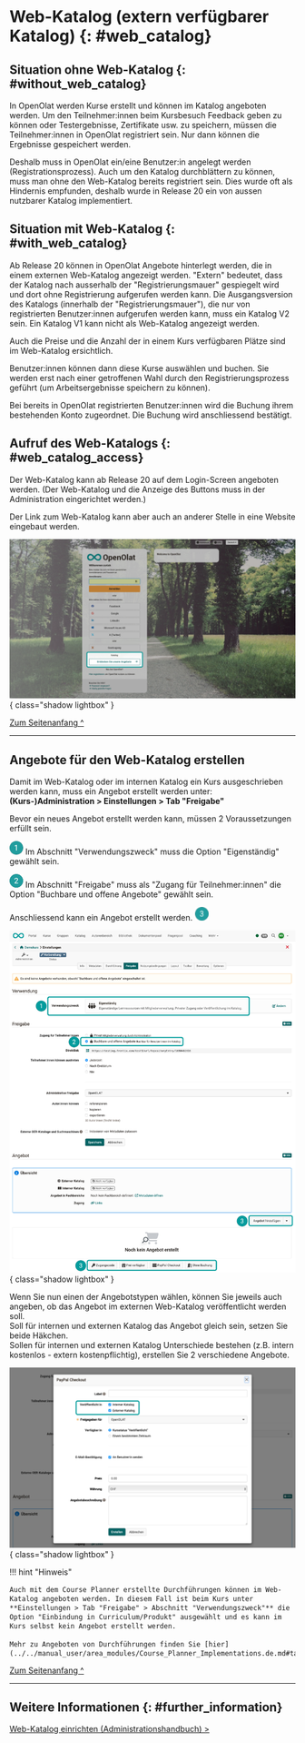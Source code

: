 # Web-Katalog (extern verfügbarer Katalog) {: #web_catalog}


## Situation ohne Web-Katalog {: #without_web_catalog}

In OpenOlat werden Kurse erstellt und können im Katalog angeboten werden. Um den Teilnehmer:innen beim Kursbesuch Feedback geben zu können oder Testergebnisse, Zertifikate usw. zu speichern, müssen die Teilnehmer:innen in OpenOlat registriert sein. Nur dann können die Ergebnisse gespeichert werden.

Deshalb muss in OpenOlat ein/eine Benutzer:in angelegt werden (Registrationsprozess). 
Auch um den Katalog durchblättern zu können, muss man ohne den Web-Katalog bereits registriert sein. Dies wurde oft als Hindernis empfunden, deshalb wurde in Release 20 ein von aussen nutzbarer Katalog implementiert.


## Situation mit Web-Katalog {: #with_web_catalog}

Ab Release 20 können in OpenOlat Angebote hinterlegt werden, die in einem externen Web-Katalog angezeigt werden. "Extern" bedeutet, dass der Katalog nach ausserhalb der "Registrierungsmauer" gespiegelt wird und dort ohne Registrierung aufgerufen werden kann. Die Ausgangsversion des Katalogs (innerhalb der "Registrierungsmauer"), die nur von registrierten Benutzer:innen aufgerufen werden kann, muss ein Katalog V2 sein. Ein Katalog V1 kann nicht als Web-Katalog angezeigt werden.

Auch die Preise und die Anzahl der in einem Kurs verfügbaren Plätze sind im Web-Katalog ersichtlich. 

Benutzer:innen können dann diese Kurse auswählen und buchen. Sie werden erst nach einer getroffenen Wahl durch den Registrierungsprozess geführt (um Arbeitsergebnisse speichern zu können). 

Bei bereits in OpenOlat registrierten Benutzer:innen wird die Buchung ihrem bestehenden Konto zugeordnet. Die Buchung wird anschliessend bestätigt. 


## Aufruf des Web-Katalogs {: #web_catalog_access}

Der Web-Katalog kann ab Release 20 auf dem Login-Screen angeboten werden. (Der Web-Katalog und die Anzeige des Buttons muss in der Administration eingerichtet werden.)

Der Link zum Web-Katalog kann aber auch an anderer Stelle in eine Website eingebaut werden. 

![catalog20_webcatalog_login_v1_de.png](assets/catalog20_webcatalog_login_v1_de.png){ class="shadow lightbox" }

[Zum Seitenanfang ^](#web_catalog)


---

## Angebote für den Web-Katalog erstellen

Damit im Web-Katalog oder im internen Katalog ein Kurs ausgeschrieben werden kann, muss ein Angebot erstellt werden unter: **(Kurs-)Administration > Einstellungen > Tab "Freigabe"**<br>

Bevor ein neues Angebot erstellt werden kann, müssen 2 Voraussetzungen erfüllt sein.

![1_green_24.png](assets/1_green_24.png) Im Abschnitt "Verwendungszweck" muss die Option "Eigenständig" gewählt sein.

![2_green_24.png](assets/2_green_24.png) Im Abschnitt "Freigabe" muss als "Zugang für Teilnehmer:innen" die Option "Buchbare und offene Angebote" gewählt sein.

Anschliessend kann ein Angebot erstellt werden. ![3_green_24.png](assets/3_green_24.png) 

![catalog20_webcatalog_offer1_v1_de.png](assets/catalog20_webcatalog_offer1_v1_de.png){ class="shadow lightbox" }


Wenn Sie nun einen der Angebotstypen wählen, können Sie jeweils auch angeben, ob das Angebot im externen Web-Katalog veröffentlicht werden soll.<br>
Soll für internen und externen Katalog das Angebot gleich sein, setzen Sie beide Häkchen.<br>
Sollen für internen und externen Katalog Unterschiede bestehen (z.B. intern kostenlos - extern kostenpflichtig), erstellen Sie 2 verschiedene Angebote. 

![catalog20_webcatalog_offer2_v1_de.png](assets/catalog20_webcatalog_offer2_v1_de.png){ class="shadow lightbox" }


!!! hint "Hinweis"

    Auch mit dem Course Planner erstellte Durchführungen können im Web-Katalog angeboten werden. In diesem Fall ist beim Kurs unter **Einstellungen > Tab "Freigabe" > Abschnitt "Verwendungszweck"** die Option "Einbindung in Curriculum/Produkt" ausgewählt und es kann im Kurs selbst kein Angebot erstellt werden.
    
    Mehr zu Angeboten von Durchführungen finden Sie [hier](../../manual_user/area_modules/Course_Planner_Implementations.de.md#tab_catalog).


[Zum Seitenanfang ^](#web_catalog)

---


## Weitere Informationen {: #further_information}

[Web-Katalog einrichten (Administrationshandbuch) >](../../manual_admin/administration/Modules_Catalog_2.0.de.md)<br>
